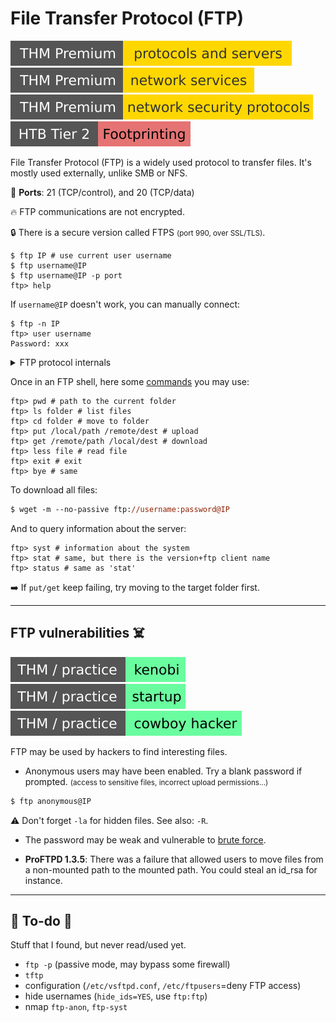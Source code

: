 # File Transfer Protocol (FTP)

[![protocolsandservers](../../../cybersecurity/_badges/thmp/protocolsandservers.svg)](https://tryhackme.com/room/protocolsandservers)
[![networkservices](../../../cybersecurity/_badges/thmp/networkservices.svg)](https://tryhackme.com/room/networkservices)
[![networksecurityprotocols](../../../cybersecurity/_badges/thmp/networksecurityprotocols.svg)](https://tryhackme.com/room/networksecurityprotocols)
[![footprinting](../../../cybersecurity/_badges/htb/footprinting.svg)](https://academy.hackthebox.com/course/preview/footprinting)

<div class="row row-cols-lg-2"><div>

File Transfer Protocol (FTP) is a widely used protocol to transfer files. It's mostly used externally, unlike SMB or NFS.

🐊️ **Ports**: 21 (TCP/control), and 20 (TCP/data)

🔥 FTP communications are not encrypted.

🔒 There is a secure version called FTPS <small>(port 990, over SSL/TLS)</small>.

```shell!
$ ftp IP # use current user username
$ ftp username@IP
$ ftp username@IP -p port
ftp> help
```

If `username@IP` doesn't work, you can manually connect:

```shell!
$ ftp -n IP
ftp> user username
Password: xxx
```

<details class="details-n">
<summary>FTP protocol internals</summary>

An FTP request is starting with the server sending `USER`, the client answering with a username, the server sending `PASS`, and the user answering back with the password.

There are two modes in FTP: active, and passive. The mode determines the port used to transfer data. Data is transferred via the port 20, while in passive mode, a port higher than 1023 will be used.

There are two channels in an FTP connection: a channel to send commands <small>(also called control)</small>, and one to transfer data. There is also a transfer mode, which could be ASCII, or binary (default). You can enter `type [a|i]` or `ascii|binary` to switch.
</details>
</div><div>

Once in an FTP shell, here some [commands](https://www.rfc-editor.org/rfc/rfc959) you may use:

```shell!
ftp> pwd # path to the current folder
ftp> ls folder # list files
ftp> cd folder # move to folder
ftp> put /local/path /remote/dest # upload
ftp> get /remote/path /local/dest # download
ftp> less file # read file
ftp> exit # exit
ftp> bye # same
```

To download all files:

```ps
$ wget -m --no-passive ftp://username:password@IP
```

And to query information about the server:

```shell!
ftp> syst # information about the system
ftp> stat # same, but there is the version+ftp client name
ftp> status # same as 'stat'
```

➡️ If `put/get` keep failing, try moving to the target folder first.
</div></div>

<hr class="sep-both">

## FTP vulnerabilities ☠️

[![kenobi](../../../cybersecurity/_badges/thm-p/kenobi.svg)](https://tryhackme.com/room/kenobi)
[![startup](../../../cybersecurity/_badges/thm-p/startup.svg)](https://tryhackme.com/room/startup)
[![cowboyhacker](../../../cybersecurity/_badges/thm-p/cowboyhacker.svg)](https://tryhackme.com/room/cowboyhacker)

<div class="row row-cols-lg-2"><div>

FTP may be used by hackers to find interesting files.

* Anonymous users may have been enabled. Try a blank password if prompted. <small>(access to sensitive files, incorrect upload permissions...)</small>

```ps
$ ftp anonymous@IP
```

⚠️ Don't forget `-la` for hidden files. See also: `-R`.
</div><div>

* The password may be weak and vulnerable to [brute force](/cybersecurity/red-team/s3.exploitation/index.md#password-cracking-).

* **ProFTPD 1.3.5**: There was a failure that allowed users to move files from a non-mounted path to the mounted path. You could steal an id_rsa for instance.
</div></div>

<hr class="sep-both">

## 👻 To-do 👻

Stuff that I found, but never read/used yet.

<div class="row row-cols-lg-2"><div>

* `ftp -p` (passive mode, may bypass some firewall)
* `tftp`
* configuration (`/etc/vsftpd.conf`, `/etc/ftpusers`=deny FTP access)
* hide usernames (`hide_ids=YES`, use `ftp:ftp`)
* nmap `ftp-anon`, `ftp-syst`
</div><div>
</div></div>